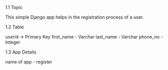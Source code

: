 1.1 Topic

This simple Django app helps in the registration process of a user. 

1.2 Table

userid -> Primary Key
first_name - Varchar
last_name - Varchar
phone_no - Integer

1.3 App Details

name of app - register
